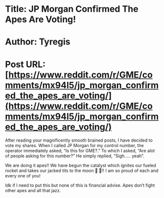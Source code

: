 # Title: JP Morgan Confirmed The Apes Are Voting!
# Author: Tyregis
# Post URL: [https://www.reddit.com/r/GME/comments/mx94l5/jp_morgan_confirmed_the_apes_are_voting/](https://www.reddit.com/r/GME/comments/mx94l5/jp_morgan_confirmed_the_apes_are_voting/)


After reading your magnificently smooth brained posts, I have decided to vote my shares. When I called JP Morgan for my control number, the operator immediately asked, “Is this for GME?.” To which I asked, “Are alot of people asking for this number?” He simply replied, “Sigh..... yeah”. 

We are doing it apes!! We have begun the catalyst which ignites our fueled rocket and takes our jacked tits to the moon 🚀 🌙!! I am so proud of each and every one of you!

Idk if I need to put this but none of this is financial advise. Apes don’t fight other apes and all that jazz.